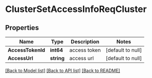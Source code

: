 # ClusterSetAccessInfoReqCluster

## Properties
Name | Type | Description | Notes
------------ | ------------- | ------------- | -------------
**AccessTokenId** | **int64** | access token | [default to null]
**AccessUrl** | **string** | access url | [default to null]

[[Back to Model list]](../README.md#documentation-for-models) [[Back to API list]](../README.md#documentation-for-api-endpoints) [[Back to README]](../README.md)


